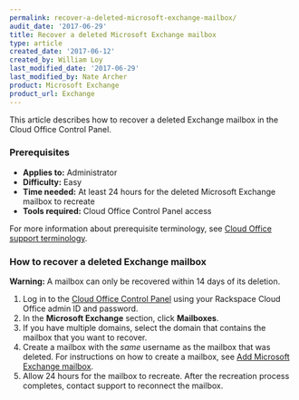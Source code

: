 ```yaml
---
permalink: recover-a-deleted-microsoft-exchange-mailbox/
audit_date: '2017-06-29'
title: Recover a deleted Microsoft Exchange mailbox
type: article
created_date: '2017-06-12'
created_by: William Loy
last_modified_date: '2017-06-29'
last_modified_by: Nate Archer
product: Microsoft Exchange
product_url: Exchange
---
```


This article describes how to recover a deleted Exchange mailbox in the Cloud Office Control Panel.

### Prerequisites

- **Applies to:** Administrator
- **Difficulty:** Easy
- **Time needed:** At least 24 hours for the deleted Microsoft Exchange mailbox to recreate
- **Tools required:** Cloud Office Control Panel access

For more information about prerequisite terminology, see [Cloud Office support terminology](/how-to/cloud-office-support-terminology).

### How to recover a deleted Exchange mailbox

**Warning:** A mailbox can only be recovered within 14 days of its deletion.

1. Log in to the [Cloud Office Control Panel](https://cp.rackspace.com/) using your Rackspace Cloud Office admin ID and password.
2. In the **Microsoft Exchange** section, click **Mailboxes**.
3. If you have multiple domains, select the domain that contains the mailbox that you want to recover.
4. Create a mailbox with the *same* username as the mailbox that was deleted. For instructions on how to create a mailbox, see [Add Microsoft Exchange mailbox](/how-to/adding-microsoft-exchange-mailboxes/).
5. Allow 24 hours for the mailbox to recreate. After the recreation process completes, contact support to reconnect the mailbox.

